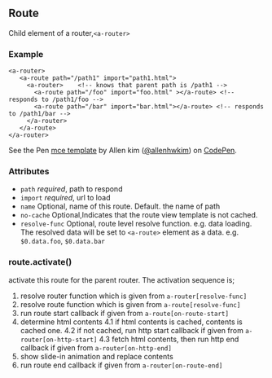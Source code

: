 <a name="Route"></a>

## Route
Child element of a router,`<a-router>`

 
### Example
 ```
 <a-router>
    <a-route path="/path1" import="path1.html">
      <a-router>    <!-- knows that parent path is /path1 -->
        <a-route path="/foo" import="foo.html" ></a-route> <!-- responds to /path1/foo -->
        <a-route path="/bar" import="bar.html"></a-route> <!-- responds to /path1/bar -->
      </a-router>
    </a-route>
 </a-router>
 ```

<p data-height="300" data-theme-id="32189" data-slug-hash="BJmaeb" data-default-tab="html,result" data-user="allenhwkim" data-embed-version="2" data-pen-title="mce template" class="codepen">See the Pen <a href="https://codepen.io/allenhwkim/pen/PEJKKo/">mce template</a> by Allen kim (<a href="https://codepen.io/allenhwkim">@allenhwkim</a>) on <a href="https://codepen.io">CodePen</a>.</p>
<script async src="https://production-assets.codepen.io/assets/embed/ei.js"></script>

 ### Attributes
   * `path`
     _required_,  path to respond
   * `import`
     _required_,  url to load
   * `name`
     Optional, name of this route. Default. the name of path
   * `no-cache`
     Optional,Indicates that the route view template is not cached.
   * `resolve-func`
     Optional, route level resolve function. e.g. data loading. The resolved data will be set to `<a-route>` element as a data. e.g. `$0.data.foo`, `$0.data.bar`

<a name="Route+activate"></a>

### route.activate()
activate this route for the parent router. The activation sequence is;

1. resolve router function which is given from `a-router[resolve-func]` 
2. resolve route function which is given from `a-route[resolve-func]` 
3. run route start callback if given from `a-route[on-route-start]` 
4. determine html contents
  4.1 if html contents is cached, contents is cached one.
  4.2 if not cached, run http start callback if given from `a-router[on-http-start]` 
  4.3 fetch html contents, then run http end callback if given from `a-router[on-http-end]` 
5. show slide-in animation and replace contents
6. run route end callback if given from `a-router[on-route-end]`

